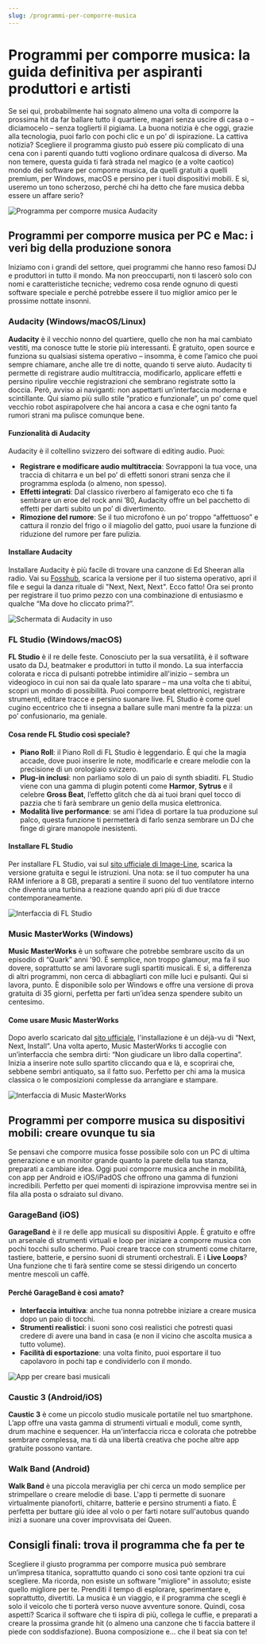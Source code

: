 ```yaml
---
slug: /programmi-per-comporre-musica
---
```

# Programmi per comporre musica: la guida definitiva per aspiranti produttori e artisti

Se sei qui, probabilmente hai sognato almeno una volta di comporre la prossima hit da far ballare tutto il quartiere, magari senza uscire di casa o – diciamocelo – senza toglierti il pigiama. La buona notizia è che oggi, grazie alla tecnologia, puoi farlo con pochi clic e un po' di ispirazione. La cattiva notizia? Scegliere il programma giusto può essere più complicato di una cena con i parenti quando tutti vogliono ordinare qualcosa di diverso. Ma non temere, questa guida ti farà strada nel magico (e a volte caotico) mondo dei software per comporre musica, da quelli gratuiti a quelli premium, per Windows, macOS e persino per i tuoi dispositivi mobili. E sì, useremo un tono scherzoso, perché chi ha detto che fare musica debba essere un affare serio?

![Programma per comporre musica Audacity](/guide-img/output/dakjsahht2.jpg)

## Programmi per comporre musica per PC e Mac: i veri big della produzione sonora

Iniziamo con i grandi del settore, quei programmi che hanno reso famosi DJ e produttori in tutto il mondo. Ma non preoccuparti, non ti lascerò solo con nomi e caratteristiche tecniche; vedremo cosa rende ognuno di questi software speciale e perché potrebbe essere il tuo miglior amico per le prossime nottate insonni.

### Audacity (Windows/macOS/Linux)

**Audacity** è il vecchio nonno del quartiere, quello che non ha mai cambiato vestiti, ma conosce tutte le storie più interessanti. È gratuito, open source e funziona su qualsiasi sistema operativo – insomma, è come l’amico che puoi sempre chiamare, anche alle tre di notte, quando ti serve aiuto. Audacity ti permette di registrare audio multitraccia, modificarlo, applicare effetti e persino ripulire vecchie registrazioni che sembrano registrate sotto la doccia. Però, avviso ai naviganti: non aspettarti un’interfaccia moderna e scintillante. Qui siamo più sullo stile “pratico e funzionale”, un po’ come quel vecchio robot aspirapolvere che hai ancora a casa e che ogni tanto fa rumori strani ma pulisce comunque bene.

#### Funzionalità di Audacity

Audacity è il coltellino svizzero dei software di editing audio. Puoi:

- **Registrare e modificare audio multitraccia**: Sovrapponi la tua voce, una traccia di chitarra e un bel po’ di effetti sonori strani senza che il programma esploda (o almeno, non spesso).
- **Effetti integrati**: Dal classico riverbero al famigerato eco che ti fa sembrare un eroe del rock anni ’80, Audacity offre un bel pacchetto di effetti per darti subito un po’ di divertimento.
- **Rimozione del rumore**: Se il tuo microfono è un po’ troppo “affettuoso” e cattura il ronzio del frigo o il miagolio del gatto, puoi usare la funzione di riduzione del rumore per fare pulizia.

#### Installare Audacity

Installare Audacity è più facile di trovare una canzone di Ed Sheeran alla radio. Vai su [Fosshub](https://www.fosshub.com/Audacity.html), scarica la versione per il tuo sistema operativo, apri il file e segui la danza rituale di "Next, Next, Next". Ecco fatto! Ora sei pronto per registrare il tuo primo pezzo con una combinazione di entusiasmo e qualche “Ma dove ho cliccato prima?”.

![Schermata di Audacity in uso](/guide-img/output/dakjsahht2.jpg)

### FL Studio (Windows/macOS)

**FL Studio** è il re delle feste. Conosciuto per la sua versatilità, è il software usato da DJ, beatmaker e produttori in tutto il mondo. La sua interfaccia colorata e ricca di pulsanti potrebbe intimidire all'inizio – sembra un videogioco in cui non sai da quale lato sparare – ma una volta che ti abitui, scopri un mondo di possibilità. Puoi comporre beat elettronici, registrare strumenti, editare tracce e persino suonare live. FL Studio è come quel cugino eccentrico che ti insegna a ballare sulle mani mentre fa la pizza: un po’ confusionario, ma geniale.

#### Cosa rende FL Studio così speciale?

- **Piano Roll**: il Piano Roll di FL Studio è leggendario. È qui che la magia accade, dove puoi inserire le note, modificarle e creare melodie con la precisione di un orologiaio svizzero.
- **Plug-in inclusi**: non parliamo solo di un paio di synth sbiaditi. FL Studio viene con una gamma di plugin potenti come **Harmor**, **Sytrus** e il celebre **Gross Beat**, l’effetto glitch che dà ai tuoi brani quel tocco di pazzia che ti farà sembrare un genio della musica elettronica.
- **Modalità live performance**: se ami l’idea di portare la tua produzione sul palco, questa funzione ti permetterà di farlo senza sembrare un DJ che finge di girare manopole inesistenti.

#### Installare FL Studio

Per installare FL Studio, vai sul [sito ufficiale di Image-Line](https://www.image-line.com/fl-studio-download/), scarica la versione gratuita e segui le istruzioni. Una nota: se il tuo computer ha una RAM inferiore a 8 GB, preparati a sentire il suono del tuo ventilatore interno che diventa una turbina a reazione quando apri più di due tracce contemporaneamente.

![Interfaccia di FL Studio](/guide-img/output/dakjsahht17.jpg)

### Music MasterWorks (Windows)

**Music MasterWorks** è un software che potrebbe sembrare uscito da un episodio di “Quark” anni '90. È semplice, non troppo glamour, ma fa il suo dovere, soprattutto se ami lavorare sugli spartiti musicali. E sì, a differenza di altri programmi, non cerca di abbagliarti con mille luci e pulsanti. Qui si lavora, punto. È disponibile solo per Windows e offre una versione di prova gratuita di 35 giorni, perfetta per farti un’idea senza spendere subito un centesimo.

#### Come usare Music MasterWorks

Dopo averlo scaricato dal [sito ufficiale](http://www.musicmasterworks.com/), l'installazione è un déjà-vu di “Next, Next, Install”. Una volta aperto, Music MasterWorks ti accoglie con un’interfaccia che sembra dirti: “Non giudicare un libro dalla copertina”. Inizia a inserire note sullo spartito cliccando qua e là, e scoprirai che, sebbene sembri antiquato, sa il fatto suo. Perfetto per chi ama la musica classica o le composizioni complesse da arrangiare e stampare.

![Interfaccia di Music MasterWorks](/guide-img/output/dakjsahht16.jpg)

## Programmi per comporre musica su dispositivi mobili: creare ovunque tu sia

Se pensavi che comporre musica fosse possibile solo con un PC di ultima generazione e un monitor grande quanto la parete della tua stanza, preparati a cambiare idea. Oggi puoi comporre musica anche in mobilità, con app per Android e iOS/iPadOS che offrono una gamma di funzioni incredibili. Perfetto per quei momenti di ispirazione improvvisa mentre sei in fila alla posta o sdraiato sul divano.

### GarageBand (iOS)

**GarageBand** è il re delle app musicali su dispositivi Apple. È gratuito e offre un arsenale di strumenti virtuali e loop per iniziare a comporre musica con pochi tocchi sullo schermo. Puoi creare tracce con strumenti come chitarre, tastiere, batterie, e persino suoni di strumenti orchestrali. E i **Live Loops**? Una funzione che ti farà sentire come se stessi dirigendo un concerto mentre mescoli un caffè.

#### Perché GarageBand è così amato?

- **Interfaccia intuitiva**: anche tua nonna potrebbe iniziare a creare musica dopo un paio di tocchi.
- **Strumenti realistici**: i suoni sono così realistici che potresti quasi credere di avere una band in casa (e non il vicino che ascolta musica a tutto volume).
- **Facilità di esportazione**: una volta finito, puoi esportare il tuo capolavoro in pochi tap e condividerlo con il mondo.

![App per creare basi musicali](/guide-img/output/appcrmsnuv6.jpg)

### Caustic 3 (Android/iOS)

**Caustic 3** è come un piccolo studio musicale portatile nel tuo smartphone. L’app offre una vasta gamma di strumenti virtuali e moduli, come synth, drum machine e sequencer. Ha un'interfaccia ricca e colorata che potrebbe sembrare complessa, ma ti dà una libertà creativa che poche altre app gratuite possono vantare.

### Walk Band (Android)

**Walk Band** è una piccola meraviglia per chi cerca un modo semplice per strimpellare o creare melodie di base. L'app ti permette di suonare virtualmente pianoforti, chitarre, batterie e persino strumenti a fiato. È perfetta per buttare giù idee al volo o per farti notare sull'autobus quando inizi a suonare una cover improvvisata dei Queen.

## Consigli finali: trova il programma che fa per te

Scegliere il giusto programma per comporre musica può sembrare un’impresa titanica, soprattutto quando ci sono così tante opzioni tra cui scegliere. Ma ricorda, non esiste un software "migliore" in assoluto; esiste quello migliore per te. Prenditi il tempo di esplorare, sperimentare e, soprattutto, divertiti. La musica è un viaggio, e il programma che scegli è solo il veicolo che ti porterà verso nuove avventure sonore. Quindi, cosa aspetti? Scarica il software che ti ispira di più, collega le cuffie, e preparati a creare la prossima grande hit (o almeno una canzone che ti faccia battere il piede con soddisfazione). Buona composizione e... che il beat sia con te!
